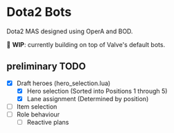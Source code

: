 # Dota2 Bots
Dota2 MAS designed using OperA and BOD.

🚧 **WIP**: currently building on top of Valve's default bots. 


## preliminary TODO

- [x] Draft heroes (hero_selection.lua)
  - [x] Hero selection (Sorted into Positions 1 through 5)
  - [x] Lane assignment (Determined by position)
  
- [ ] Item selection
- [ ] Role behaviour
  - [ ] Reactive plans
